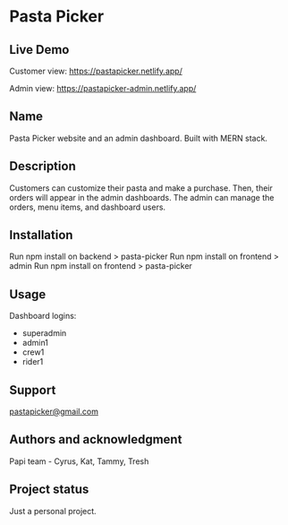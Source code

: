 # Pasta Picker

## Live Demo

Customer view: https://pastapicker.netlify.app/

Admin view: https://pastapicker-admin.netlify.app/

## Name
Pasta Picker website and an admin dashboard. Built with MERN stack.

## Description
Customers can customize their pasta and make a purchase. Then, their orders will appear in the admin dashboards. The admin can manage the orders, menu items, and dashboard users.

## Installation
Run npm install on backend > pasta-picker
Run npm install on frontend > admin
Run npm install on frontend > pasta-picker

## Usage
Dashboard logins:
- superadmin
- admin1
- crew1
- rider1

## Support
pastapicker@gmail.com

## Authors and acknowledgment
Papi team - Cyrus, Kat, Tammy, Tresh

## Project status
Just a personal project.

